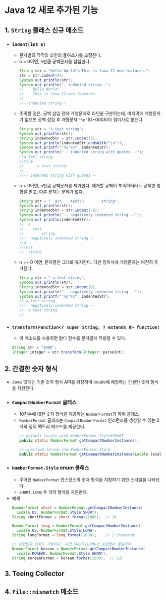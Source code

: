 # **Java 12 새로 추가된 기능**
## **1. `String` 클래스 신규 메소드**
- ### `indent(int n)`
  - 문자열의 각각의 라인의 들여쓰기를 조정한다.
  - n > 0이면, n만큼 공백문자를 삽입한다.
    ~~~java
    String str = "Hello World!\nThis is Java 12 new features.";
    str = str.indent(4);
    System.out.println(str);
    System.out.println("--indented string--")
    //    Hello World!
    //    This is Java 12 new features.
    //
    //--indented string--
    ~~~
  - 주의할 점은, 공백 삽입 전에 개행문자로 라인을 구분하는데, 마지막에 개행문자가 없으면 공백 삽입 후 개행문자 `"\n"`(U+000A)이 접미사로 붙는다.
    ~~~java
    String str = "a test string";
    System.out.println(str);
    String indentedStr = str.indent(5);
    System.out.println(indentedStr.endsWith("\n"));
    System.out.printf("'%s'%n", indentedStr);
    System.out.println("-- indented string with quotes --");
    //a test string
    //true
    //'     a test string
    //'
    //-- indented string with quotes --
    ~~~
  - n < 0이면, n만큼 공백문자를 제거한다. 제거할 공백이 부족하더라도 공백만 영향을 받고, 다른 문자는 문제가 없다.
    ~~~java
    String str = "  a\n    test\n        string";
    System.out.println(str);
    String indentedStr = str.indent(-6);
    System.out.println("-- negatively indented string --");
    System.out.println(indentedStr);
    //  a
    //    test
    //        string
    //-- negatively indented string --
    //a
    //test
    //  string
    ~~~
  - n == 0 이면, 문자열은 그대로 유지한다. 다만 접미사에 개행문자는 여전히 추가된다.
    ~~~java
    String str = " a test string";
    System.out.println(str);
    String indentedStr = str.indent(0);
    System.out.println("-- negatively indented string --");
    System.out.printf("'%s'%n", indentedStr);
    // a test string
    //-- negatively indented string --
    //' a test string
    //'
    ~~~
- ### `transform(Function<? super String, ? extends R> function)`
  - 이 메소드를 사용하면 람다 함수를 문자열에 적용할 수 있다.
  ~~~java
  String str = "1000";
  Integer integer = str.transform(Integer::parseInt);
  ~~~
## **2. 간결한 숫자 형식**
- Java 12에는 기존 숫자 형식 API를 확장하여 locale에 해당하는 간결한 숫자 형식을 지원한다.
- ### `CompactNumberFormat` 클래스
  - 10진수에 대한 숫자 형식을 제공하는 `NumberFormat`의 하위 클래스
  - `NumberFormat` 클래스는 `CompactNumberFormat` 인스턴스를 생성할 수 있는 2개의 정적 팩토리 메소드를 제공한다.
    ~~~java
    // default locale with NumberFormat.Style#SHoRT
    public static NumberFormat getCompactNumberInstance();

    // specfied locale and NumberFormat.Style
    public static NumberFormat getCompactNumberInstance(Locale locale, NumberFormat.Style formatStyle);
    ~~~
- ### `NumberFormat.Style` enum 클래스
  - 주어진 `NumberFormat` 인스턴스의 숫자 형식을 지정하기 위한 스타일을 나타낸다.
  - `SHORT`, `LONG` 두 개의 형식을 지원한다.
- 예제
  ~~~java
  NumberFormat short = NumberFormat.getCompactNumberInstance(
    Locale.US, NumberFormat.Style.SHORT);
  String shortFormat = short.format(1000);  // 1K

  NumberFormat long = NumberFormat.getCompactNumberInstance(
    Locale.US, NumberFormat.Style.LONG);
  String longFormat = long.format(1000);    // 1 thousand

  // 대한민국 단위도 가능하다. 다만 SHORT/LONG이 상관없이 동일하다.
  NumberFormat korean = NumberFormat.getCompactNumberInstance(
    Locale.KOREAN, NumberFormat.Style.SHORT);
  String koreanFormat = korean.format(1000);  // 1천
  ~~~
## **3. Teeing Collector**
## **4. `File::mismatch` 메소드**